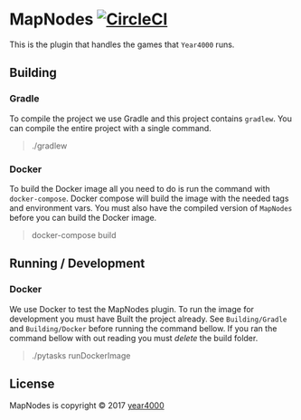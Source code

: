 # MapNodes [![CircleCI](https://circleci.com/gh/Year4000/MapNodes.svg?style=svg)](https://circleci.com/gh/Year4000/MapNodes)
This is the plugin that handles the games that `Year4000` runs.

## Building

### Gradle

To compile the project we use Gradle and this project contains `gradlew`.
You can compile the entire project with a single command.

> ./gradlew

### Docker

To build the Docker image all you need to do is run the command with `docker-compose`.
Docker compose will build the image with the needed tags and environment vars.
You must also have the compiled version of `MapNodes` before you can build the Docker image.

> docker-compose build

## Running / Development

### Docker

We use Docker to test the MapNodes plugin.
To run the image for development you must have Built the project already.
See `Building/Gradle` and `Building/Docker` before running the command bellow.
If you ran the command bellow with out reading you must *delete* the build folder.

> ./pytasks runDockerImage

## License
MapNodes is copyright &copy; 2017 [year4000](https://www.year4000.net/)
